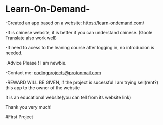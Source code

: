 # Learn-On-Demand-
-Created an app based on a website: https://learn-ondemand.com/     

-It is chinese website, it is better if you can understand chinese. (Goole Translate also work well)

-It need to acess to the leaning course after logging in, no introducion is needed.

-Advice Please ! I am newbie.

-Contact me: codingprojects@protonmail.com

-REWARD WILL BE GIVEN, if the project is sucessful I am trying sell(rent?) this app to the owner of the website

It is an educational website(you can tell from its website link)


Thank you very much!

#First Project
